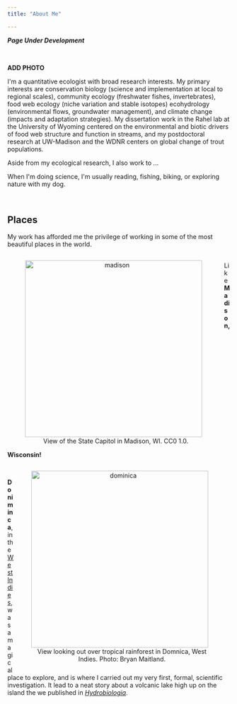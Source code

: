 ```yaml
---
title: "About Me"

---
```


***Page Under Development***

<br> 

**ADD PHOTO**

I'm a quantitative ecologist with broad research interests. My primary interests are conservation biology (science and implementation at local to regional scales), community ecology (freshwater fishes, invertebrates), food web ecology (niche variation and stable isotopes) ecohydrology (environmental flows, groundwater management), and climate change (impacts and adaptation strategies). My dissertation work in the Rahel lab at the University of Wyoming centered on the environmental and biotic drivers of food web structure and function in streams, and my postdoctoral research at UW-Madison and the WDNR centers on global change of trout populations.

Aside from my ecological research, I also work to ... 

When I'm doing science, I'm usually reading, fishing, biking, or exploring nature with my dog. 

<br>

## Places

My work has afforded me the privilege of working in some of the most beautiful places in the world. 

<figure style="float: left; text-align: center; display: table">
  <img src="madison.jpg" 
       alt="madison" 
       width="400"
       style="vertical-align: middle; padding: 0px 10px 0px 0px"/>
  <figcaption style="display: table-caption;caption-side: bottom;">
  View of the State Capitol in Madison, WI. CC0 1.0.
  </figcaption>
</figure>


<br>Like **Madison, Wisconsin!**

<div style="clear: both;"></div> 


<figure style="float: right; text-align: center; display: table">
  <img src="https://live.staticflickr.com/3804/11809248206_ceb3a61b5b_c.jpg"
       alt="dominica" 
       width="400"
       style="vertical-align: middle; padding: 0px 10px 0px 0px"/>
  <figcaption style="display: table-caption;caption-side: bottom;">
  View looking out over tropical rainforest in Domnica, West Indies. Photo: Bryan Maitland.
  </figcaption>
</figure>


<br>**Doniminca**, in the [West Indies](https://en.wikipedia.org/wiki/West_Indies), was a magical place to explore, and is where I carried out my very first, formal, scientific investigation. It lead to a neat story about a volcanic lake high up on the island the we published in [*Hydrobiologia*](https://link.springer.com/article/10.1007/s10750-019-04000-7).

<div style="clear: both;"></div> 


